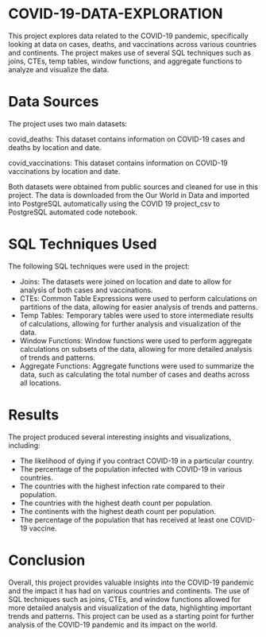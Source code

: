 # COVID-19-DATA-EXPLORATION

This project explores data related to the COVID-19 pandemic, specifically looking at data on cases, deaths, and vaccinations across various countries and continents. The project makes use of several SQL techniques such as joins, CTEs, temp tables, window functions, and aggregate functions to analyze and visualize the data.

# Data Sources

The project uses two main datasets:

covid_deaths: This dataset contains information on COVID-19 cases and deaths by location and date.

covid_vaccinations: This dataset contains information on COVID-19 vaccinations by location and date.

Both datasets were obtained from public sources and cleaned for use in this project. The data is downloaded from the Our World in Data and imported into PostgreSQL automatically using the COVID 19 project_csv to PostgreSQL automated code notebook.

# SQL Techniques Used
The following SQL techniques were used in the project:

* Joins: The datasets were joined on location and date to allow for analysis of both cases and vaccinations.
* CTEs: Common Table Expressions were used to perform calculations on partitions of the data, allowing for easier analysis of trends and patterns.
* Temp Tables: Temporary tables were used to store intermediate results of calculations, allowing for further analysis and visualization of the data.
* Window Functions: Window functions were used to perform aggregate calculations on subsets of the data, allowing for more detailed analysis of trends and patterns.
* Aggregate Functions: Aggregate functions were used to summarize the data, such as calculating the total number of cases and deaths across all locations.

# Results
The project produced several interesting insights and visualizations, including:

* The likelihood of dying if you contract COVID-19 in a particular country.
* The percentage of the population infected with COVID-19 in various countries.
* The countries with the highest infection rate compared to their population.
* The countries with the highest death count per population.
* The continents with the highest death count per population.
* The percentage of the population that has received at least one COVID-19 vaccine.

# Conclusion

Overall, this project provides valuable insights into the COVID-19 pandemic and the impact it has had on various countries and continents. The use of SQL techniques such as joins, CTEs, and window functions allowed for more detailed analysis and visualization of the data, highlighting important trends and patterns. This project can be used as a starting point for further analysis of the COVID-19 pandemic and its impact on the world.
